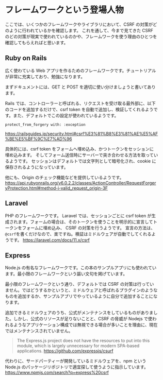 # フレームワークという登場人物

ここでは、いくつかのフレームワークやライブラリにおいて、CSRF の対策がどのように行われているかを確認します。
これを通して、今まで見てきた CSRF のどの対策が現実で使われているのかや、フレームワークを使う理由のひとつを確認してもらえればと思います。

## Ruby on Rails

広く使わている Web アプリを作るためのフレームワークです。チュートリアルが非常に充実しており、勉強になります。

まずドキュメントには、GET と POST を適切に使い分けましょうと書いてあります。

Rails では、コントローラーと呼ばれる、リクエストを受け取る最外部に、以下のコードを追加するだけで、csrf token を自動で追加し、検証してくれるようです。また、デフォルトでこの設定が使われているようです。

```
protect_from_forgery with: :exception
```

https://railsguides.jp/security.html#csrf%E3%81%B8%E3%81%AE%E5%AF%BE%E5%BF%9C%E7%AD%96

具体的には、csrf token をフォームへ埋め込み、かつトークンをセッションに埋め込みます。
そしてフォーム送信時にサーバーで突き合わせる方法を取っているようです。
セッションはデフォルトでは文字列として暗号化され、cookie に保存されるようになっています。

他にも、Origin のチェック機能などを提供しているようです。
https://api.rubyonrails.org/v6.0.2.2/classes/ActionController/RequestForgeryProtection.html#method-i-valid_request_origin-3F

## Laravel

PHP のフレームワークです。
Laravel では、セッションごとに csrf token が生成されます。フォームの場合は、そのトークンを使うことを明示的に宣言してトークンをフォームに埋め込み、 CSRF の対策を行うようです。
宣言の方法は、`@csrf`を書くだけなので、楽ですね。検証はミドルウェアが自動でしてくれるようです。
https://laravel.com/docs/11.x/csrf


## Express

Node.js の有名なフレームワークです。この本のサンプルアプリにも使われています。最小限のフレームワークという謳い文句を掲げています。

最小限のフレームワークという通り、デフォルトでは CSRF の対策は行っていません。ではどうするかというと、ミドルウェアと呼ばれるプラグインのようなものを追加するか、サンプルアプリでやっているように自分で追加することになります。

追加できるミドルウェアのうち、公式がメンテナンスをしているものがありました。しかし、公式のリソースが足りないことと、CSRF の脅威が Nodejs で使われるようなアプリケーション構成では無視できる場合が多いことを理由に、現在ではメンテナンスされていません。

> The Express.js project does not have the resources to put into this module, which is largely unnecessary for modern SPA-based applications.
> https://github.com/expressjs/csurf

代わりに、サードパーティーが開発しているミドルウェアを、npm という Node.js のパッケージリポジトリで適宜探して使うように指示しています。
https://www.npmjs.com/search?q=express%20csrf
